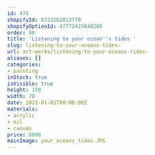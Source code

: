 ```yaml
---
id: 475
shopifyId: 8723262013770
shopifyOptionId: 47772423848266
order: 88
title: 'Listening to your ocean''s tides '
slug: listening-to-your-oceans-tides-
url: art-works/listening-to-your-oceans-tides-
aliases: []
categories:
- painting
inStock: true
isVisible: true
height: 150
width: 70
date: 2021-01-01T00:00:00Z
materials:
- acrylic
- oil
- canvas
price: 6000
mainImage: your_oceans_tides.JPG
---
```

